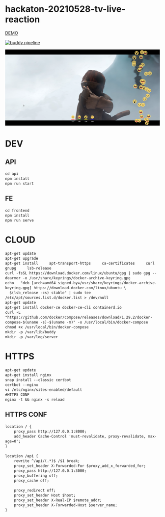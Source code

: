 hackaton-20210528-tv-live-reaction
==================================

[DEMO](https://live-reaction.skillbill.net)

[![buddy pipeline](https://app.buddy.works/skillbill-bw/hackaton-20210528-tv-live-reaction/pipelines/pipeline/329202/badge.svg?token=107d3bbbb60ecabcdb08e0c4f842888977cc5d7b269e84936f8b8074747daf78 "buddy pipeline")](https://app.buddy.works/skillbill-bw/hackaton-20210528-tv-live-reaction/pipelines/pipeline/329202)

![screenshot](./demo-screenshot.png)

# DEV

## API

```
cd api
npm install
npm run start
```

## FE

```
cd frontend
npm install
npm run serve
```

# CLOUD

```
apt-get update
apt-get upgrade
apt-get install     apt-transport-https     ca-certificates     curl     gnupg     lsb-release
curl -fsSL https://download.docker.com/linux/ubuntu/gpg | sudo gpg --dearmor -o /usr/share/keyrings/docker-archive-keyring.gpg
echo   "deb [arch=amd64 signed-by=/usr/share/keyrings/docker-archive-keyring.gpg] https://download.docker.com/linux/ubuntu \
  $(lsb_release -cs) stable" | sudo tee /etc/apt/sources.list.d/docker.list > /dev/null
apt-get update
apt-get install docker-ce docker-ce-cli containerd.io
curl -L "https://github.com/docker/compose/releases/download/1.29.2/docker-compose-$(uname -s)-$(uname -m)" -o /usr/local/bin/docker-compose
chmod +x /usr/local/bin/docker-compose
mkdir -p /var/lib/buddy
mkdir -p /var/log/server
```

# HTTPS

```
apt-get update
apt-get install nginx
snap install --classic certbot 
certbot --nginx 
vi /etc/nginx/sites-enabled/default 
#HTTPS CONF
nginx -t && nginx -s reload
```

## HTTPS CONF

```
location / {
    proxy_pass http://127.0.0.1:8080;
    add_header Cache-Control 'must-revalidate, proxy-revalidate, max-age=0';
}

location /api {
    rewrite ^/api/(.*)$ /$1 break;
    proxy_set_header X-Forwarded-For $proxy_add_x_forwarded_for;
    proxy_pass http://127.0.0.1:3000;
    proxy_buffering off;
    proxy_cache off;

    proxy_redirect off;
    proxy_set_header Host $host;
    proxy_set_header X-Real-IP $remote_addr;
    proxy_set_header X-Forwarded-Host $server_name;
}

```


